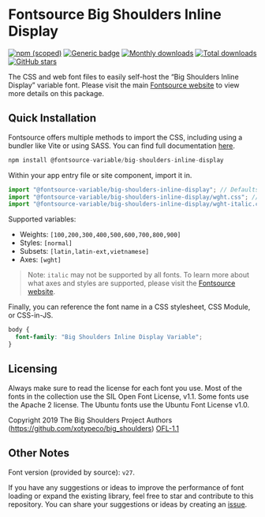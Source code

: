 # Fontsource Big Shoulders Inline Display

[![npm (scoped)](https://img.shields.io/npm/v/@fontsource-variable/big-shoulders-inline-display?color=brightgreen)](https://www.npmjs.com/package/@fontsource-variable/big-shoulders-inline-display) [![Generic badge](https://img.shields.io/badge/fontsource-passing-brightgreen)](https://github.com/fontsource/fontsource) [![Monthly downloads](https://badgen.net/npm/dm/@fontsource-variable/big-shoulders-inline-display)](https://github.com/fontsource/fontsource) [![Total downloads](https://badgen.net/npm/dt/@fontsource-variable/big-shoulders-inline-display)](https://github.com/fontsource/fontsource) [![GitHub stars](https://img.shields.io/github/stars/fontsource/fontsource.svg?style=social&label=Star)](https://github.com/fontsource/fontsource/stargazers)

The CSS and web font files to easily self-host the “Big Shoulders Inline Display” variable font. Please visit the main [Fontsource website](https://fontsource.org/fonts/big-shoulders-inline-display) to view more details on this package.

## Quick Installation

Fontsource offers multiple methods to import the CSS, including using a bundler like Vite or using SASS. You can find full documentation [here](https://fontsource.org/docs/getting-started/introduction).

```javascript
npm install @fontsource-variable/big-shoulders-inline-display
```

Within your app entry file or site component, import it in.

```javascript
import "@fontsource-variable/big-shoulders-inline-display"; // Defaults to wght axis
import "@fontsource-variable/big-shoulders-inline-display/wght.css"; // Specify axis
import "@fontsource-variable/big-shoulders-inline-display/wght-italic.css"; // Specify axis and style
```

Supported variables:
- Weights: `[100,200,300,400,500,600,700,800,900]`
- Styles: `[normal]`
- Subsets: `[latin,latin-ext,vietnamese]`
- Axes: `[wght]`

> Note: `italic` may not be supported by all fonts. To learn more about what axes and styles are supported, please visit the [Fontsource website](https://fontsource.org/fonts/big-shoulders-inline-display).

Finally, you can reference the font name in a CSS stylesheet, CSS Module, or CSS-in-JS.

```css
body {
  font-family: "Big Shoulders Inline Display Variable";
}
```

## Licensing
Always make sure to read the license for each font you use. Most of the fonts in the collection use the SIL Open Font License, v1.1. Some fonts use the Apache 2 license. The Ubuntu fonts use the Ubuntu Font License v1.0.

Copyright 2019 The Big Shoulders Project Authors (https://github.com/xotypeco/big_shoulders)
[OFL-1.1](http://scripts.sil.org/OFL)

## Other Notes
Font version (provided by source): `v27`.

If you have any suggestions or ideas to improve the performance of font loading or expand the existing library, feel free to star and contribute to this repository. You can share your suggestions or ideas by creating an [issue](https://github.com/fontsource/fontsource/issues).